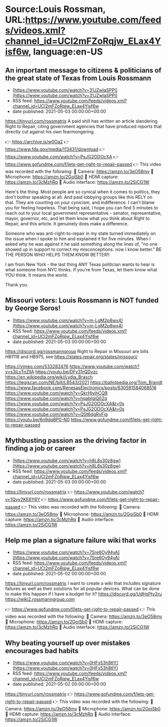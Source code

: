 # Source:Louis Rossman, URL:https://www.youtube.com/feeds/videos.xml?channel_id=UCl2mFZoRqjw_ELax4Yisf6w, language:en-US

## An important message to citizens & politicians of the great state of Texas from Louis Rossmann
 - [https://www.youtube.com/watch?v=31JZwlaSPPI](https://www.youtube.com/watch?v=31JZwlaSPPI)
 - RSS feed: https://www.youtube.com/feeds/videos.xml?channel_id=UCl2mFZoRqjw_ELax4Yisf6w
 - date published: 2021-05-03 00:00:00+00:00

https://tinyurl.com/rossmatrix
A paid shill has written an article slandering Right to Repair, citing government agencies that have produced reports that directly cut against his own fearmongering. 

👉 https://archive.is/w0Oa2
👉 https://www.fda.gov/media/113431/download
👉 https://www.youtube.com/watch?v=PsJG2ODOcXA
👉 https://www.gofundme.com/f/lets-get-right-to-repair-passed
👉 This video was recorded with the following:
🔵 Camera: https://amzn.to/3eO58my
🔵 Microphone: https://amzn.to/2GoiSb0
🔵 HDMI capture: https://amzn.to/3cMzhRq
🔵 Audio interface: https://amzn.to/2SiCG1W

Here's the thing. Most people are so cynical when it comes to politics, they don't bother speaking at all. And paid lobbying groups like this RELY on that. They are counting on your cynicism, and indifference. I can't blame you for feeling hopeless. That being said, I hope you can find 5 minutes to reach out to your local government representative - senator, representative, mayor, governor, etc, and let them know what you think about Right to Repair, and this article. It genuinely does make a difference.

Someone who was anti-right-to-repair in my state turned immediately on the issue when I spoke to him and explained it for five minutes. When I asked why he was against it he said something along the lines of, "no one showed up in support to correct my misconceptions. now I know better." BE THE PERSON WHO HELPS THEM KNOW BETTER!!

I am from New York - the last thing ANY Texas politician wants to hear is what someone from NYC thinks. If you're from Texas, let them know what YOU think. It means the world.

Thank you.

## Missouri voters: Louis Rossmann is NOT funded by George Soros!
 - [https://www.youtube.com/watch?v=m-LgM2p8wx4](https://www.youtube.com/watch?v=m-LgM2p8wx4)
 - RSS feed: https://www.youtube.com/feeds/videos.xml?channel_id=UCl2mFZoRqjw_ELax4Yisf6w
 - date published: 2021-05-03 00:00:00+00:00

https://discord.gg/rossmanngroup
Right to Repair in Missouri are bills HB1118 and HB975, see https://states.repair.org/states/missouri/

https://vimeo.com/533282476
https://www.youtube.com/watch?v=s3iLvTnZlIA
https://youtu.be/DFy31rQDvzc
https://en.wikipedia.org/wiki/Lydia_Brasch
https://legiscan.com/NE/bill/LB543/2021
https://ballotpedia.org/Tom_Brandt
https://www.facebook.com/RenesasElectronics/posts/630591584068516
https://www.youtube.com/watch?v=QkrHjvjhCQ8
https://www.youtube.com/watch?v=hqablgjQ02g
https://www.youtube.com/watch?v=PsJG2ODOcXA&t=0s
https://www.youtube.com/watch?v=PsJG2ODOcXA&t=0s
https://www.youtube.com/watch?v=QSt6dgRvFig
https://youtu.be/6n9dqBP0-N0
https://www.gofundme.com/f/lets-get-right-to-repair-passed

## Mythbusting passion as the driving factor in finding a job or career
 - [https://www.youtube.com/watch?v=h8L8s30z8gw](https://www.youtube.com/watch?v=h8L8s30z8gw)
 - RSS feed: https://www.youtube.com/feeds/videos.xml?channel_id=UCl2mFZoRqjw_ELax4Yisf6w
 - date published: 2021-05-03 00:00:00+00:00

https://tinyurl.com/rossmatrix
👉 https://www.youtube.com/watch?v=1Qyy2KE8Y6Y
👉 https://www.gofundme.com/f/lets-get-right-to-repair-passed
👉 This video was recorded with the following:
🔵 Camera: https://amzn.to/3eO58my
🔵 Microphone: https://amzn.to/2GoiSb0
🔵 HDMI capture: https://amzn.to/3cMzhRq
🔵 Audio interface: https://amzn.to/2SiCG1W

## Help me plan a signature failure wiki that works
 - [https://www.youtube.com/watch?v=7Sre6Oy94yA](https://www.youtube.com/watch?v=7Sre6Oy94yA)
 - RSS feed: https://www.youtube.com/feeds/videos.xml?channel_id=UCl2mFZoRqjw_ELax4Yisf6w
 - date published: 2021-05-02 00:00:00+00:00

https://tinyurl.com/rossmatrix
I want to create a wiki that includes signature failures as well as their solutions for all popular devices. What can be done to make this happen if I have a budget for it?
https://discord.gg/UdHsPtv2ru
https://wiki2.rossmanngroup.com


👉 https://www.gofundme.com/f/lets-get-right-to-repair-passed
👉 This video was recorded with the following:
🔵 Camera: https://amzn.to/3eO58my
🔵 Microphone: https://amzn.to/2GoiSb0
🔵 HDMI capture: https://amzn.to/3cMzhRq
🔵 Audio interface: https://amzn.to/2SiCG1W

## Why beating yourself up over mistakes encourages bad habits
 - [https://www.youtube.com/watch?v=0HFx53h8tlY](https://www.youtube.com/watch?v=0HFx53h8tlY)
 - RSS feed: https://www.youtube.com/feeds/videos.xml?channel_id=UCl2mFZoRqjw_ELax4Yisf6w
 - date published: 2021-05-02 00:00:00+00:00

https://tinyurl.com/rossmatrix
👉 https://www.gofundme.com/f/lets-get-right-to-repair-passed
👉 This video was recorded with the following:
🔵 Camera: https://amzn.to/3eO58my
🔵 Microphone: https://amzn.to/2GoiSb0
🔵 HDMI capture: https://amzn.to/3cMzhRq
🔵 Audio interface: https://amzn.to/2SiCG1W

